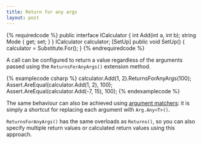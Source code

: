 ```yaml
---
title: Return for any args
layout: post
---
```


{% requiredcode %}
public interface ICalculator {
	int Add(int a, int b);
	string Mode { get; set; }
}
ICalculator calculator;
[SetUp] public void SetUp() { calculator = Substitute.For<ICalculator>(); }
{% endrequiredcode %}

A call can be configured to return a value regardless of the arguments passed using the `ReturnsForAnyArgs()` extension method.

{% examplecode csharp %}
calculator.Add(1, 2).ReturnsForAnyArgs(100); 
Assert.AreEqual(calculator.Add(1, 2), 100);
Assert.AreEqual(calculator.Add(-7, 15), 100);
{% endexamplecode %}

The same behaviour can also be achieved using [argument matchers](/help/argument-matchers): it is simply a shortcut for replacing each argument with `Arg.Any<T>()`.

`ReturnsForAnyArgs()` has the same overloads as `Returns()`, so you can also specify multiple return values or calculated return values using this approach.
